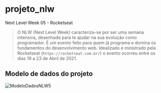 # projeto_nlw
Next Level Week 05 - Rocketseat

> O NLW (Next Level Week) caracteriza-se por ser uma semana intensiva, desenhada para te ajudar na sua evolução como programador. É um evento feito para quem já programa e domina os fundamentos do desenvolvimento web.
> Idealizado e ministrado pela Rocketseat (`https://rocketseat.com.br/`) o evento ocorreu entre os dias 19 a 23 de Abril de 2021.

## Modelo de dados do projeto
![ModeloDadosNLW5](https://user-images.githubusercontent.com/35452578/115606712-6e1dde00-a2ba-11eb-92b5-c64e580bad3a.png)
